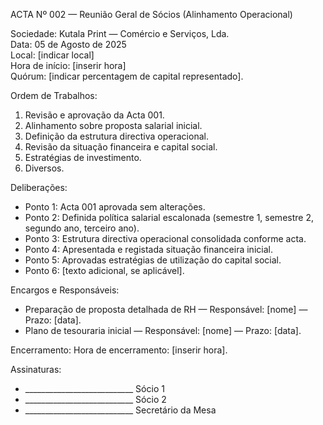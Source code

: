 ACTA Nº 002 — Reunião Geral de Sócios (Alinhamento Operacional)

Sociedade: Kutala Print — Comércio e Serviços, Lda.  
Data: 05 de Agosto de 2025  
Local: [indicar local]  
Hora de início: [inserir hora]  
Quórum: [indicar percentagem de capital representado].

Ordem de Trabalhos:
1. Revisão e aprovação da Acta 001.
2. Alinhamento sobre proposta salarial inicial.
3. Definição da estrutura directiva operacional.
4. Revisão da situação financeira e capital social.
5. Estratégias de investimento.
6. Diversos.

Deliberações:
- Ponto 1: Acta 001 aprovada sem alterações.
- Ponto 2: Definida política salarial escalonada (semestre 1, semestre 2, segundo ano, terceiro ano).
- Ponto 3: Estrutura directiva operacional consolidada conforme acta.
- Ponto 4: Apresentada e registada situação financeira inicial.
- Ponto 5: Aprovadas estratégias de utilização do capital social.
- Ponto 6: [texto adicional, se aplicável].

Encargos e Responsáveis:
- Preparação de proposta detalhada de RH — Responsável: [nome] — Prazo: [data].
- Plano de tesouraria inicial — Responsável: [nome] — Prazo: [data].

Encerramento:
Hora de encerramento: [inserir hora].

Assinaturas:
- ___________________________  Sócio 1
- ___________________________  Sócio 2
- ___________________________  Secretário da Mesa
